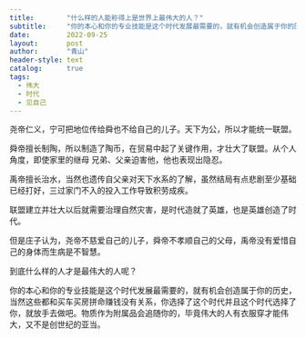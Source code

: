 ```yaml
---
title:        "什么样的人能称得上是世界上最伟大的人？"
subtitle:     "你的本心和你的专业技能是这个时代发展最需要的，就有机会创造属于你的历史"
date:         2022-09-25
layout:       post
author:       "青山"
header-style: text
catalog:      true
tags:
  - 伟大
  - 时代
  - 见自己
---
```


尧帝仁义，宁可把地位传给舜也不给自己的儿子。天下为公，所以才能统一联盟。

舜帝擅长制陶，所以制造了陶币，在贸易中起了关键作用，才壮大了联盟。从个人角度，即使家里的继母 兄弟、父亲迫害他，他也表现出隐忍。

禹帝擅长治水，当然也遗传自父亲对天下水系的了解，虽然结局有点悲剧至少基础已经打好，三过家门不入的投入工作导致积劳成疾。

联盟建立并壮大以后就需要治理自然灾害，是时代造就了英雄，也是英雄创造了时代。

但是庄子认为，尧帝不慈爱自己的儿子，舜帝不孝顺自己的父母，禹帝没有爱惜自己的身体而生病是不智慧。

到底什么样的人才是最伟大的人呢？

你的本心和你的专业技能是这个时代发展最需要的，就有机会创造属于你的历史，当然这些都和买车买房拼命赚钱没有关系，你选择了这个时代并且这个时代选择了你，就放手去做吧。物质作为附属品会追随你的，毕竟伟大的人有衣服穿才能伟大，又不是创世纪的亚当。